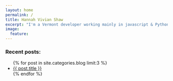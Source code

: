 ```yaml
---
layout: home
permalink: /
title: Hannah Vivian Shaw
excerpt: "I'm a Vermont developer working mainly in javascript & Python. I'm into the React/Redux ecosystem, functional programming, and machine learning."
image:
  feature:
---
```

<h3>Recent posts:</h3>
<ul>
{% for post in site.categories.blog limit:3 %}
	<li><a href="{{ site.url }}{{ post.url }}">{{ post.title }}</a></li>
{% endfor %}
</ul>
